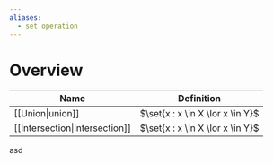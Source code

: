 ```yaml
---
aliases:
  - set operation
---
```

# Overview
| Name                           | Definition                       |
| ------------------------------ | -------------------------------- |
| [[Union\|union]]               | $\set{x : x \in X \lor x \in Y}$ |
| [[Intersection\|intersection]] | $\set{x : x \in X \lor x \in Y}$ |

asd
